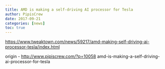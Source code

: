 ```yaml
---
title: AMD is making a self-driving AI processor for Tesla
author: PipisCrew
date: 2017-09-21
categories: [news]
toc: true
---
```


https://www.tweaktown.com/news/59217/amd-making-self-driving-ai-processor-tesla/index.html

origin - http://www.pipiscrew.com/?p=10058 amd-is-making-a-self-driving-ai-processor-for-tesla